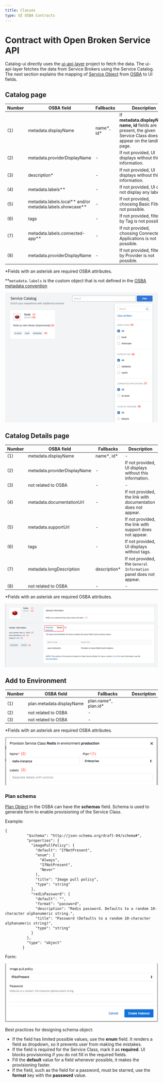 ```yaml
---
title: Classes
type: UI OSBA Contracts
---
```


# Contract with Open Broken Service API

Catalog-ui directly uses the [ui-api-layer](https://github.com/kyma-project/kyma/tree/master/components/ui-api-layer) project to fetch the data. The ui-api-layer fetches the data from Service Brokers using the Service Catalog. The next section explains the mapping of [Service Object](https://github.com/openservicebrokerapi/servicebroker/blob/v2.13/spec.md#catalog-management) from [OSBA](https://openservicebrokerapi.org/) to UI fields.

## Catalog page

| Number | OSBA field                        | Fallbacks  | Description                                                                                                                |
| ------ | --------------------------------- | ---------- | -------------------------------------------------------------------------------------------------------------------------- |
| (1)    | metadata.displayName              | name*, id* | If **metadata.displayName, name, id** fields are not present, the given Service Class does not appear on the landing page. |
| (2)    | metadata.providerDisplayName      | -          | If not provided, UI displays without this information.                                                                     |
| (3)    | description\*                     | -          | If not provided, UI displays without this information.                                                                     |
| (4)    | metadata.labels\*\*               | -          | If not provided, UI does not display any labels.                                                                           |
| (5)    | metadata.labels.local\*\* and/or metadata.labels.showcase\*\* | - | If not provided, choosing Basic Filter is not possible.                                                 |
| (6)    | tags                              | -          | If not provided, filtering by Tag is not possible.                                                                         |
| (7)    | metadata.labels.connected-app\*\* | -          | If not provided, choosing Connected Applications is not possible.                                                          |
| (8)    | metadata.providerDisplayName      | -          | If not provided, filtering by Provider is not possible.                                                                    |

\*Fields with an asterisk are required OSBA attributes.

\*\*`metadata.labels` is the custom object that is not defined in the [OSBA metadata convention](https://github.com/openservicebrokerapi/servicebroker/blob/master/profile.md#service-metadata)

![alt text](./assets/screen-catalog-page.png 'Catalog')

## Catalog Details page

| Number | OSBA field                   | Fallbacks      | Description                                                       |
| ------ | ---------------------------- | -------------- | ----------------------------------------------------------------- |
| (1)    | metadata.displayName         | name*, id*     | -                                                                 |
| (2)    | metadata.providerDisplayName | -              | If not provided, UI displays without this information.            |
| (3)    | not related to OSBA          | -              | -                                                                 |
| (4)    | metadata.documentationUrl    | -              | If not provided, the link with documentation does not appear.     |
| (5)    | metadata.supportUrl          | -              | If not provided, the link with support does not appear.           |
| (6)    | tags                         | -              | If not provided, UI displays without tags.                        |
| (7)    | metadata.longDescription     | description\*  | If not provided, the `General Information` panel does not appear. |
| (8)    | not related to OSBA          | -              | -                                                                 |

\*Fields with an asterisk are required OSBA attributes.

![alt text](./assets/screen-catalog-details-page.png 'Catalog Details')

## Add to Environment

| Number | OSBA field                | Fallbacks            | Description |
| ------ | ------------------------- | -------------------- | ----------- |
| (1)    | plan.metadata.displayName | plan.name*, plan.id* |             |
| (2)    | not related to OSBA       | -                    |             |
| (3)    | not related to OSBA       | -                    |             |

\*Fields with an asterisk are required OSBA attributes.

![alt text](./assets/screen-add-to-environment.png 'Add to Environment')

### Plan schema

[Plan Object](https://github.com/openservicebrokerapi/servicebroker/blob/v2.13/spec.md#schema-object) in the OSBA can have the **schemas** field. Schema is used to generate form to enable provisioning of the Service Class.

Example:

```
{
          "$schema": "http://json-schema.org/draft-04/schema#",
          "properties": {
            "imagePullPolicy": {
              "default": "IfNotPresent",
              "enum": [
                "Always",
                "IfNotPresent",
                "Never"
              ],
              "title": "Image pull policy",
              "type": "string"
            },
            "redisPassword": {
              "default": "",
              "format": "password",
              "description": "Redis password. Defaults to a random 10-character alphanumeric string.",
              "title": "Password (Defaults to a random 10-character alphanumeric string)",
              "type": "string"
            }
          },
          "type": "object"
        }
```

Form:

![alt text](./assets/screen-schema-form.png 'SchemaForm')

Best practices for designing schema object:

* If the field has limited possible values, use the **enum** field. It renders a field as dropdown, so it prevents user from making the mistakes.
* If the field is required for the Service Class, mark it as **required**. UI blocks provisioning if you do not fill in the required fields.
* Fill the **default** value for a field whenever possible, it makes the provisioning faster.
* If the field, such as the field for a password, must be starred, use the **format** key with the **password** value.
